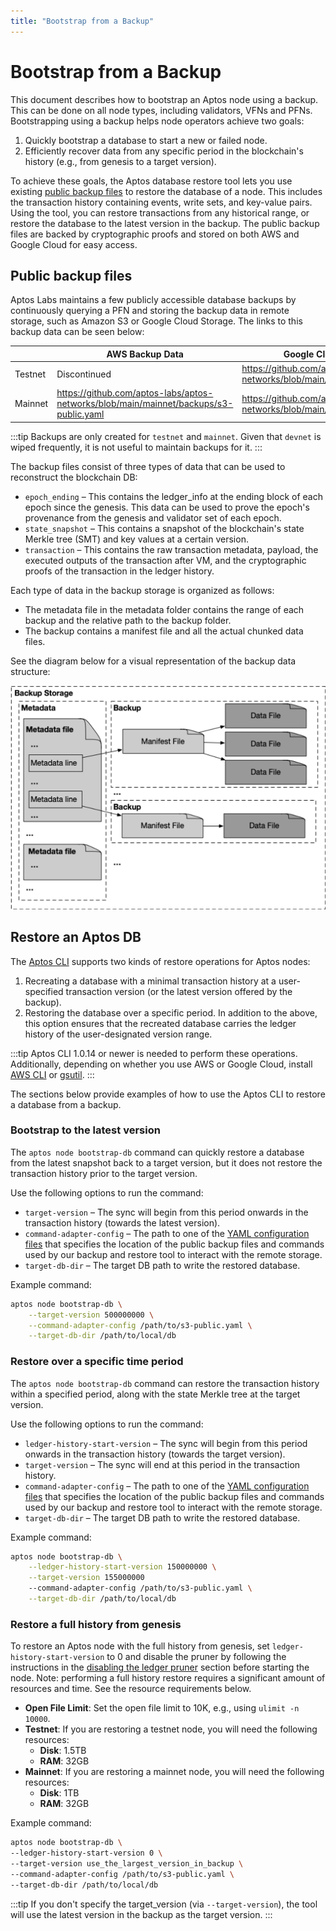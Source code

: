 ```yaml
---
title: "Bootstrap from a Backup"
---
```


# Bootstrap from a Backup

This document describes how to bootstrap an Aptos node using a backup. This can be done on all node types, including
validators, VFNs and PFNs. Bootstrapping using a backup helps node operators achieve two goals:

1. Quickly bootstrap a database to start a new or failed node.
1. Efficiently recover data from any specific period in the blockchain's history (e.g., from genesis to a target version).

To achieve these goals, the Aptos database restore tool lets you use existing [public backup files](#public-backup-files) to restore
the database of a node. This includes the transaction history containing events, write sets, and key-value pairs. Using
the tool, you can restore transactions from any historical range, or restore the database to the latest version in the
backup. The public backup files are backed by cryptographic proofs and stored on both AWS and Google Cloud for easy
access.

## Public backup files

Aptos Labs maintains a few publicly accessible database backups by continuously querying a PFN and storing the backup
data in remote storage, such as Amazon S3 or Google Cloud Storage. The links to this backup data can be seen below:

|         | AWS Backup Data                                                                       | Google Cloud Backup Data                                                        |
| ------- | ------------------------------------------------------------------------------------- | ------------------------------------------------------------------------------- |
| Testnet | Discontinued                                                                          | https://github.com/aptos-labs/aptos-networks/blob/main/testnet/backups/gcs.yaml |
| Mainnet | https://github.com/aptos-labs/aptos-networks/blob/main/mainnet/backups/s3-public.yaml | https://github.com/aptos-labs/aptos-networks/blob/main/mainnet/backups/gcs.yaml |

:::tip
Backups are only created for `testnet` and `mainnet`. Given that `devnet` is wiped frequently, it is not useful to maintain backups for it.
:::

The backup files consist of three types of data that can be used to reconstruct the blockchain DB:

- `epoch_ending` – This contains the ledger_info at the ending block of each epoch since the genesis. This data can be used to prove the epoch's provenance from the genesis and validator set of each epoch.
- `state_snapshot` – This contains a snapshot of the blockchain's state Merkle tree (SMT) and key values at a certain version.
- `transaction` – This contains the raw transaction metadata, payload, the executed outputs of the transaction after VM, and the cryptographic proofs of the transaction in the ledger history.

Each type of data in the backup storage is organized as follows:

- The metadata file in the metadata folder contains the range of each backup and the relative path to the backup folder.
- The backup contains a manifest file and all the actual chunked data files.

See the diagram below for a visual representation of the backup data structure:

![aptos-db-restore.png](../../../static/img/docs/aptos-db-restore.png)

## Restore an Aptos DB

The [Aptos CLI](../../tools/aptos-cli/use-cli/index.md) supports two kinds of restore operations for Aptos nodes:

1. Recreating a database with a minimal transaction history at a user-specified transaction version (or the latest version offered by the backup).
2. Restoring the database over a specific period. In addition to the above, this option ensures that the recreated database carries the ledger history of the user-designated version range.

:::tip
Aptos CLI 1.0.14 or newer is needed to perform these operations. Additionally, depending on whether you use AWS or
Google Cloud, install [AWS CLI](https://docs.aws.amazon.com/cli/latest/userguide/getting-started-install.html) or [gsutil](https://cloud.google.com/storage/docs/gsutil_install).
:::

The sections below provide examples of how to use the Aptos CLI to restore a database from a backup.

### Bootstrap to the latest version

The `aptos node bootstrap-db` command can quickly restore a database from the latest snapshot back to a target version,
but it does not restore the transaction history prior to the target version.

Use the following options to run the command:

- `target-version` – The sync will begin from this period onwards in the transaction history (towards the latest version).
- `command-adapter-config` – The path to one of the [YAML configuration files](#public-backup-files) that specifies the location of the public backup files and commands used by our backup and restore tool to interact with the remote storage.
- `target-db-dir` – The target DB path to write the restored database.

Example command:

```bash
aptos node bootstrap-db \
    --target-version 500000000 \
    --command-adapter-config /path/to/s3-public.yaml \
    --target-db-dir /path/to/local/db
```

### Restore over a specific time period

The `aptos node bootstrap-db` command can restore the transaction history within a specified period, along with the state Merkle tree at the target version.

Use the following options to run the command:

- `ledger-history-start-version` – The sync will begin from this period onwards in the transaction history (towards the target version).
- `target-version` – The sync will end at this period in the transaction history.
- `command-adapter-config` – The path to one of the [YAML configuration files](#public-backup-files) that specifies the location of the public backup files and commands used by our backup and restore tool to interact with the remote storage.
- `target-db-dir` – The target DB path to write the restored database.

Example command:

```bash
aptos node bootstrap-db \
    --ledger-history-start-version 150000000 \
    --target-version 155000000
    --command-adapter-config /path/to/s3-public.yaml \
    --target-db-dir /path/to/local/db
```

### Restore a full history from genesis

To restore an Aptos node with the full history from genesis, set `ledger-history-start-version` to 0 and
disable the pruner by following the instructions in the [disabling the ledger pruner](../../guides/data-pruning.md) section before
starting the node. Note: performing a full history restore requires a significant amount of resources and time.
See the resource requirements below.

- **Open File Limit**: Set the open file limit to 10K, e.g., using `ulimit -n 10000`.
- **Testnet**: If you are restoring a testnet node, you will need the following resources:
  - **Disk**: 1.5TB
  - **RAM**: 32GB
- **Mainnet**: If you are restoring a mainnet node, you will need the following resources:
  - **Disk**: 1TB
  - **RAM**: 32GB

Example command:

```bash
aptos node bootstrap-db \
--ledger-history-start-version 0 \
--target-version use_the_largest_version_in_backup \
--command-adapter-config /path/to/s3-public.yaml \
--target-db-dir /path/to/local/db
```

:::tip
If you don't specify the target_version (via `--target-version`), the tool will use the latest version in the backup as the target version.
:::
